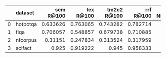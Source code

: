 |    | dataset   |   sem R@100 |   lex R@100 |   tm2c2 R@100 |   rrf R@100 |   sem NDCG@100 |   lex NDCG@100 |   tm2c2 NDCG@100 |   rrf NDCG@100 |
|---:|:----------|------------:|------------:|--------------:|------------:|---------------:|---------------:|-----------------:|---------------:|
|  0 | hotpotqa  |    0.633626 |    0.763065 |      0.743282 |    0.782714 |       0.502098 |       0.636311 |         0.650161 |       0.631652 |
|  1 | fiqa      |    0.706057 |    0.548857 |      0.679738 |    0.710885 |       0.439309 |       0.312904 |         0.428655 |       0.439036 |
|  2 | nfcorpus  |    0.31151  |    0.247834 |      0.313524 |    0.317959 |       0.294552 |       0.275809 |         0.32092  |       0.322133 |
|  3 | scifact   |    0.925    |    0.919222 |      0.945    |    0.958333 |       0.676648 |       0.71381  |         0.750152 |       0.735473 |
